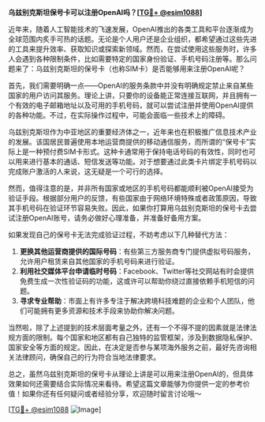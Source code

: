**乌兹别克斯坦保号卡可以注册OpenAI吗？[[TG💪+ @esim1088](https://t.me/s/esim1088)]**

近年来，随着人工智能技术的飞速发展，OpenAI推出的各类工具和平台逐渐成为全球范围内炙手可热的话题。无论是个人用户还是企业组织，都希望通过这些先进的工具来提升效率、获取知识或探索新领域。然而，在尝试使用这些服务时，许多人会遇到各种限制条件，比如需要特定的国家身份验证、手机号码注册等。那么问题来了：乌兹别克斯坦的保号卡（也称SIM卡）是否能够用来注册OpenAI呢？

首先，我们需要明确一点——OpenAI的服务条款中并没有明确规定禁止来自某些国家的用户访问其服务。理论上讲，只要你的设备能正常连接互联网，并且拥有一个有效的电子邮箱地址以及可用的手机号码，就可以尝试注册并使用OpenAI提供的各种功能。不过，在实际操作过程中，可能会面临一些技术上的障碍。

乌兹别克斯坦作为中亚地区的重要经济体之一，近年来也在积极推广信息技术产业的发展。该国居民普遍使用本地运营商提供的移动通信服务，而所谓的“保号卡”实际上是一种预付费SIM卡形式。这种卡通常用于保持电话号码的有效性，同时也可以用来进行基本的通话、短信发送等功能。对于想要通过此类卡片绑定手机号码以完成账户激活的人来说，这无疑是一个可行的选择。

然而，值得注意的是，并非所有国家或地区的手机号码都能顺利被OpenAI接受为验证手段。根据部分用户的反馈，有些国家由于网络环境特殊或者政策原因，导致其手机号码在验证环节容易失败。因此，如果你打算用乌兹别克斯坦的保号卡去尝试注册OpenAI账号，请务必做好心理准备，并准备好备用方案。

如果发现自己的保号卡无法完成验证过程，不妨考虑以下几种替代方法：
1. **更换其他运营商提供的国际号码**：有些第三方服务商专门提供虚拟号码服务，允许用户租赁来自其他国家的手机号码来进行验证。
2. **利用社交媒体平台申请临时号码**：Facebook、Twitter等社交网站有时会提供免费生成一次性验证码的功能，这或许可以帮助你绕过直接依赖手机短信的问题。
3. **寻求专业帮助**：市面上有许多专注于解决跨境科技难题的企业和个人团队，他们可能拥有更多资源和技术手段来协助你解决问题。

当然啦，除了上述提到的技术层面考量之外，还有一个不得不提的因素就是法律法规方面的限制。每个国家和地区都有自己独特的监管框架，涉及到数据隐私保护、国家安全等方面的规定。因此，在决定是否参与某项海外服务之前，最好先咨询相关法律顾问，确保自己的行为符合当地法律要求。

总之，虽然乌兹别克斯坦的保号卡从理论上讲是可以用来注册OpenAI的，但具体效果如何还需要结合实际情况来看待。希望这篇文章能够为你提供一定的参考价值！如果你还有任何疑问或者经验分享，欢迎随时留言讨论哦～ 

[[TG💪+ @esim1088](https://t.me/s/esim1088) ![Image](https://i.postimg.cc/4NQfJmqS/Snipaste-2025-05-13-00-14-12.png)]